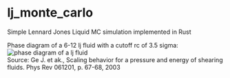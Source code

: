 # lj_monte_carlo
Simple Lennard Jones Liquid MC simulation implemented in Rust

Phase diagram of a 6-12 lj fluid with a cutoff rc of 3.5 sigma:  
![phase diagram of a lj fluid](https://www.researchgate.net/profile/Billy_Todd/publication/7525791/figure/fig1/AS:280682271133696@1443931276144/FIG-1-Phase-diagram-for-the-6-12-Lennard-Jones-fluid-with-a-cutoff-radius-of-r-c-35.png)  
Source: Ge J. et ak., Scaling behavior for a pressure and energy of shearing fluids. Phys Rev 061201, p. 67-68, 2003 
